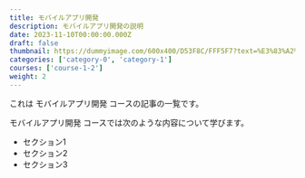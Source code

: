 ```yaml
---
title: モバイルアプリ開発
description: モバイルアプリ開発の説明
date: 2023-11-10T00:00:00.000Z
draft: false
thumbnail: https://dummyimage.com/600x400/D53F8C/FFF5F7?text=%E3%83%A2%E3%83%90%E3%82%A4%E3%83%AB%E3%82%A2%E3%83%97%E3%83%AA%E9%96%8B%E7%99%BA
categories: ['category-0', 'category-1']
courses: ['course-1-2']
weight: 2
---
```


これは モバイルアプリ開発 コースの記事の一覧です。

  モバイルアプリ開発 コースでは次のような内容について学びます。

  - セクション1
  - セクション2
  - セクション3
